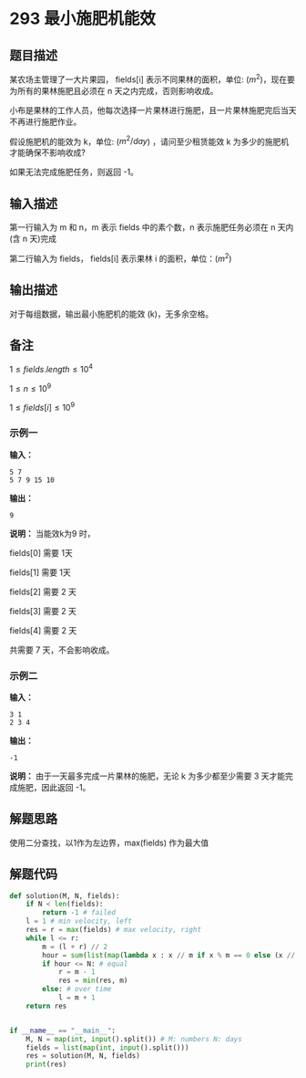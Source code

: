 # 293 最小施肥机能效

## 题目描述

某农场主管理了一大片果园， fields[i] 表示不同果林的面积，单位: ($m^2$)，现在要为所有的果林施肥且必须在 n 天之内完成，否则影响收成。

小布是果林的工作人员，他每次选择一片果林进行施肥，且一片果林施肥完后当天不再进行施肥作业。

假设施肥机的能效为 k，单位: ($m^2/day$) ，请问至少租赁能效 k 为多少的施肥机才能确保不影响收成?

如果无法完成施肥任务，则返回 -1。

## 输入描述

第一行输入为 m 和 n，m 表示 fields 中的素个数，n 表示施肥任务必须在 n 天内 (含 n 天)完成

第二行输入为 fields， fields[i] 表示果林 i 的面积，单位：($m^2$)

## 输出描述

对于每组数据，输出最小施肥机的能效 (k)，无多余空格。

## 备注

$1 \le fields.length \le 10^4$

$1 \le n \le 10^9$

$1 \le fields[i] \le 10^9$

### 示例一

**输入：**

```shell
5 7
5 7 9 15 10
```

**输出：**

```shell
9
```

**说明：**
当能效k为9 时，

fields[0] 需要 1天

fields[1] 需要 1天

fields[2] 需要 2 天

fields[3] 需要 2 天

fields[4] 需要 2 天

共需要 7 天，不会影响收成。

### 示例二

**输入：**

```shell
3 1
2 3 4
```

**输出：**

```shell
-1
```

**说明：**
由于一天最多完成一片果林的施肥，无论 k 为多少都至少需要 3 天才能完成施肥，因此返回 -1。

## 解题思路

使用二分查找，以1作为左边界，max(fields) 作为最大值

## 解题代码

```python
def solution(M, N, fields):
	if N < len(fields):
		return -1 # failed
	l = 1 # min velocity, left
	res = r = max(fields) # max velocity, right
	while l <= r:
		m = (l + r) // 2
		hour = sum(list(map(lambda x : x // m if x % m == 0 else (x // m) + 1, fields)))
		if hour <= N: # equal
			r = m - 1
			res = min(res, m)
		else: # over time
			l = m + 1
	return res


if __name__ == "__main__":
	M, N = map(int, input().split()) # M: numbers N: days
	fields = list(map(int, input().split()))
	res = solution(M, N, fields)
	print(res)
```
